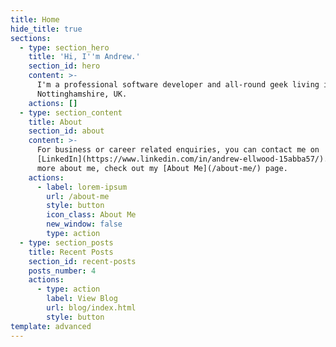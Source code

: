 ```yaml
---
title: Home
hide_title: true
sections:
  - type: section_hero
    title: 'Hi, I''m Andrew.'
    section_id: hero
    content: >-
      I'm a professional software developer and all-round geek living in
      Nottinghamshire, UK.
    actions: []
  - type: section_content
    title: About
    section_id: about
    content: >-
      For business or career related enquiries, you can contact me on
      [LinkedIn](https://www.linkedin.com/in/andrew-ellwood-15abba57/). To learn
      more about me, check out my [About Me](/about-me/) page.
    actions:
      - label: lorem-ipsum
        url: /about-me
        style: button
        icon_class: About Me
        new_window: false
        type: action
  - type: section_posts
    title: Recent Posts
    section_id: recent-posts
    posts_number: 4
    actions:
      - type: action
        label: View Blog
        url: blog/index.html
        style: button
template: advanced
---
```

